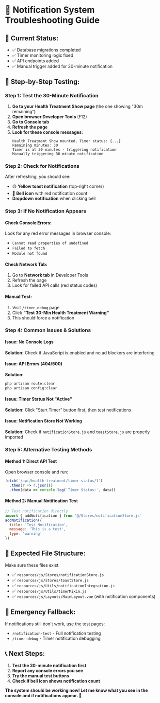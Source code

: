 # 🔧 Notification System Troubleshooting Guide

## 🎯 **Current Status:**
- ✅ Database migrations completed
- ✅ Timer monitoring logic fixed
- ✅ API endpoints added
- ✅ Manual trigger added for 30-minute notification

## 🚀 **Step-by-Step Testing:**

### **Step 1: Test the 30-Minute Notification**
1. **Go to your Health Treatment Show page** (the one showing "30m remaining")
2. **Open browser Developer Tools** (F12)
3. **Go to Console tab**
4. **Refresh the page**
5. **Look for these console messages:**
   ```
   Health Treatment Show mounted. Timer status: {...}
   Remaining minutes: 30
   Timer is at 30 minutes - triggering notification
   Manually triggering 30-minute notification
   ```

### **Step 2: Check for Notifications**
After refreshing, you should see:
- 🟡 **Yellow toast notification** (top-right corner)
- 🔔 **Bell icon** with red notification count
- **Dropdown notification** when clicking bell

### **Step 3: If No Notification Appears**

#### **Check Console Errors:**
Look for any red error messages in browser console:
- `Cannot read properties of undefined`
- `Failed to fetch`
- `Module not found`

#### **Check Network Tab:**
1. Go to **Network tab** in Developer Tools
2. Refresh the page
3. Look for failed API calls (red status codes)

#### **Manual Test:**
1. Visit `/timer-debug` page
2. Click **"Test 30-Min Health Treatment Warning"**
3. This should force a notification

### **Step 4: Common Issues & Solutions**

#### **Issue: No Console Logs**
**Solution:** Check if JavaScript is enabled and no ad blockers are interfering

#### **Issue: API Errors (404/500)**
**Solution:** 
```bash
php artisan route:clear
php artisan config:clear
```

#### **Issue: Timer Status Not "Active"**
**Solution:** Click "Start Timer" button first, then test notifications

#### **Issue: Notification Store Not Working**
**Solution:** Check if `notificationStore.js` and `toastStore.js` are properly imported

### **Step 5: Alternative Testing Methods**

#### **Method 1: Direct API Test**
Open browser console and run:
```javascript
fetch('/api/health-treatment/timer-status/1')
  .then(r => r.json())
  .then(data => console.log('Timer Status:', data))
```

#### **Method 2: Manual Notification Test**
```javascript
// Test notification directly
import { addNotification } from '@/Stores/notificationStore.js'
addNotification({
  title: 'Test Notification',
  message: 'This is a test',
  type: 'warning'
})
```

## 🎯 **Expected File Structure:**
Make sure these files exist:
- ✅ `resources/js/Stores/notificationStore.js`
- ✅ `resources/js/Stores/toastStore.js`
- ✅ `resources/js/Utils/notificationIntegration.js`
- ✅ `resources/js/Utils/timerMixin.js`
- ✅ `resources/js/Layouts/MainLayout.vue` (with notification components)

## 🚨 **Emergency Fallback:**
If notifications still don't work, use the test pages:
- `/notification-test` - Full notification testing
- `/timer-debug` - Timer notification debugging

## 📞 **Next Steps:**
1. **Test the 30-minute notification first**
2. **Report any console errors you see**
3. **Try the manual test buttons**
4. **Check if bell icon shows notification count**

**The system should be working now! Let me know what you see in the console and if notifications appear. 🔔**
